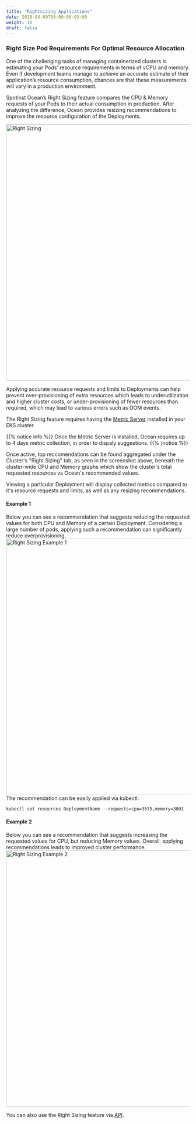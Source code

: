 ```yaml
---
title: "Rightsizing Applications"
date: 2019-04-09T00:00:00-03:00
weight: 16
draft: false
---
```


### Right Size Pod Requirements For Optimal Resource Allocation
One of the challenging tasks of managing containerized clusters is estimating your Pods’ resource requirements in terms of vCPU and memory. Even if development teams manage to achieve an accurate estimate of their application’s resource consumption, chances are that these measurements will vary in a production environment.

Spotinst Ocean’s Right Sizing feature compares the CPU & Memory requests of your Pods to their actual consumption in production. After analyzing the difference, Ocean provides resizing recommendations to improve the resource configuration of the Deployments.

<img src="/images/ocean/rightsizing.png" alt="Right Sizing" width="700"/>

Applying accurate resource requests and limits to Deployments can help prevent over-provisioning of extra resources which leads to underutilization and higher cluster costs, or under-provisioning of fewer resources than required, which may lead to various errors such as OOM events.

The Right Sizing feature requires having the [Metric Server](https://github.com/kubernetes-incubator/metrics-server#deployment) installed in your EKS cluster. 

{{% notice info %}}
Once the Metric Server is installed, Ocean requires up to 4 days metric collection, in order to dispaly suggestions.
{{% /notice %}}

Once active, top reccomendations can be found aggregated under the Cluster's "Right Sizing" tab, as seen in the screenshot above, beneath the cluster-wide CPU and Memory graphs which show the cluster's total requested resources vs Ocean's recommended values.

Viewing a particular Deployment will display collected metrics compared to it's resource requests and limits, as well as any resizing recommendations.

#### Example 1
Below you can see a recommendation that suggests reducing the requested values for both CPU and Memory of a certain Deployment. Considering a large number of pods, applying such a recommendation can significantly reduce overprovisioning.
<img src="/images/ocean/rightsizing_1.png" alt="Right Sizing Example 1" width="700"/>
The recommendation can be easily applied via kubectl:

`kubectl set resources DeploymentName --requests=cpu=3575,memory=3001`

#### Example 2
Below you can see a recommendation that suggests increasing the requested values for CPU, but reducing Memory values. Overall, applying recommendations leads to improved cluster performance.
<img src="/images/ocean/rightsizing_2.png" alt="Right Sizing Example 2" width="700"/>

You can also use the Right Sizing feature via [API](https://api.spotinst.com/spotinst-api/ocean/ocean-cloud-api/ocean-for-aws/get-right-sizing-recommendations/).


